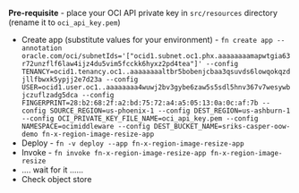 **Pre-requisite** - place your OCI API private key in `src/resources` directory (rename it to `oci_api_key.pem`)

- Create app (substitute values for your environment) - `fn create app --annotation oracle.com/oci/subnetIds='["ocid1.subnet.oc1.phx.aaaaaaaamapwtgia63r72unzflf6law4ijz4du5vim5fcckk6hyxz2pd4tea"]' --config TENANCY=ocid1.tenancy.oc1..aaaaaaaaltbr5bobenjcbaa3qsuvds6lowqokqzdjllfbwxk5ypjj2e7d23a --config USER=ocid1.user.oc1..aaaaaaaa4wuwj2bv3gybe6zaw5s5sdl5hnv367v7wesywbjczuflzadg5dca --config FINGERPRINT=28:b2:68:2f:a2:bd:75:72:a4:a5:05:13:0a:0c:af:7b --config SOURCE_REGION=us-phoenix-1 --config DEST_REGION=us-ashburn-1 --config OCI_PRIVATE_KEY_FILE_NAME=oci_api_key.pem --config NAMESPACE=ocimiddleware --config DEST_BUCKET_NAME=sriks-casper-oow-demo fn-x-region-image-resize-app`
- Deploy - `fn -v deploy --app fn-x-region-image-resize-app`
- Invoke - `fn invoke fn-x-region-image-resize-app fn-x-region-image-resize`
- .... wait for it ......
- Check object store

